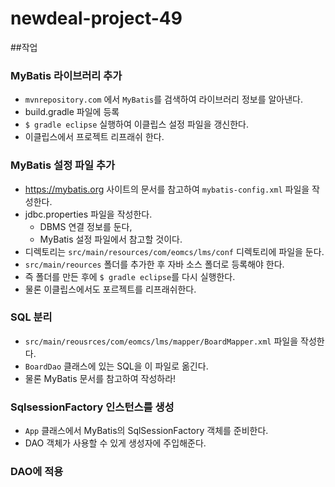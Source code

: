 # newdeal-project-49


##작업

### MyBatis 라이브러리 추가

- `mvnrepository.com` 에서 `MyBatis`를 검색하여 라이브러리 정보를 알아낸다.
- build.gradle 파일에 등록
- `$ gradle eclipse` 실행하여 이클립스 설정 파일을 갱신한다.
- 이클립스에서 프로젝트 리프래쉬 한다. 

### MyBatis 설정 파일 추가

- https://mybatis.org 사이트의 문서를 참고하여 `mybatis-config.xml` 파일을 작성한다.
- jdbc.properties 파일을 작성한다.
    - DBMS 연결 정보를 둔다,
    - MyBatis 설정 파일에서 참고할 것이다.
- 디렉토리는 `src/main/resources/com/eomcs/lms/conf` 디렉토리에 파일을 둔다.
- `src/main/reources` 폴더를 추가한 후 자바 소스 폴더로 등록해야 한다.
- 즉 폴더를 만든 후에 `$ gradle eclipse`를 다시 실행한다.
- 물론 이클립스에서도 포르젝트를 리프래쉬한다.

### SQL 분리

- `src/main/reousrces/com/eomcs/lms/mapper/BoardMapper.xml` 파일을 작성한다.
- `BoardDao` 클래스에 있는 SQL을 이 파일로 옮긴다.
- 물론 MyBatis 문서를 참고하여 작성하라!

### SqlsessionFactory 인스턴스를 생성

- `App` 클래스에서 MyBatis의 SqlSessionFactory 객체를 준비한다.
- DAO 객체가 사용할 수 있게 생성자에 주입해준다.

### DAO에 적용